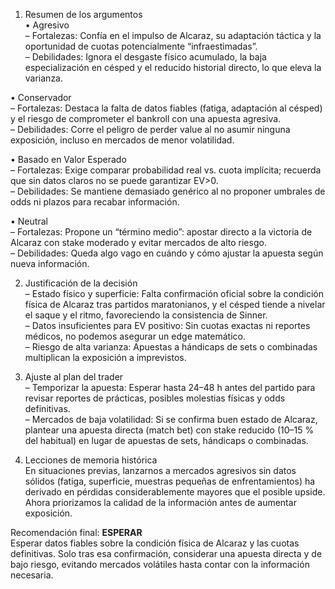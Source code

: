 1. Resumen de los argumentos  
• Agresivo  
  – Fortalezas: Confía en el impulso de Alcaraz, su adaptación táctica y la oportunidad de cuotas potencialmente “infraestimadas”.  
  – Debilidades: Ignora el desgaste físico acumulado, la baja especialización en césped y el reducido historial directo, lo que eleva la varianza.  

• Conservador  
  – Fortalezas: Destaca la falta de datos fiables (fatiga, adaptación al césped) y el riesgo de comprometer el bankroll con una apuesta agresiva.  
  – Debilidades: Corre el peligro de perder value al no asumir ninguna exposición, incluso en mercados de menor volatilidad.  

• Basado en Valor Esperado  
  – Fortalezas: Exige comparar probabilidad real vs. cuota implícita; recuerda que sin datos claros no se puede garantizar EV>0.  
  – Debilidades: Se mantiene demasiado genérico al no proponer umbrales de odds ni plazos para recabar información.  

• Neutral  
  – Fortalezas: Propone un “término medio”: apostar directo a la victoria de Alcaraz con stake moderado y evitar mercados de alto riesgo.  
  – Debilidades: Queda algo vago en cuándo y cómo ajustar la apuesta según nueva información.  

2. Justificación de la decisión  
– Estado físico y superficie: Falta confirmación oficial sobre la condición física de Alcaraz tras partidos maratonianos, y el césped tiende a nivelar el saque y el ritmo, favoreciendo la consistencia de Sinner.  
– Datos insuficientes para EV positivo: Sin cuotas exactas ni reportes médicos, no podemos asegurar un edge matemático.  
– Riesgo de alta varianza: Apuestas a hándicaps de sets o combinadas multiplican la exposición a imprevistos.  

3. Ajuste al plan del trader  
– Temporizar la apuesta: Esperar hasta 24–48 h antes del partido para revisar reportes de prácticas, posibles molestias físicas y odds definitivas.  
– Mercados de baja volatilidad: Si se confirma buen estado de Alcaraz, plantear una apuesta directa (match bet) con stake reducido (10–15 % del habitual) en lugar de apuestas de sets, hándicaps o combinadas.  

4. Lecciones de memoria histórica  
En situaciones previas, lanzarnos a mercados agresivos sin datos sólidos (fatiga, superficie, muestras pequeñas de enfrentamientos) ha derivado en pérdidas considerablemente mayores que el posible upside. Ahora priorizamos la calidad de la información antes de aumentar exposición.  

Recomendación final: **ESPERAR**  
Esperar datos fiables sobre la condición física de Alcaraz y las cuotas definitivas. Solo tras esa confirmación, considerar una apuesta directa y de bajo riesgo, evitando mercados volátiles hasta contar con la información necesaria.